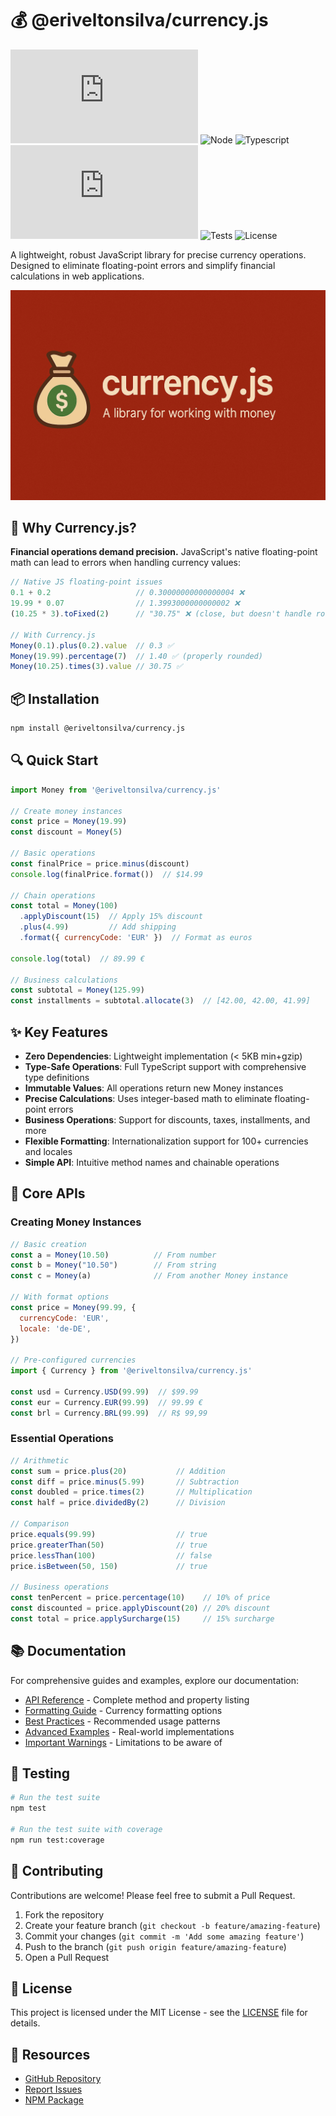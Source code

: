 # 💰 @eriveltonsilva/currency.js

![npm](https://img.shields.io/npm/v/@eriveltonsilva/currency.js)
![Node](https://img.shields.io/badge/node-%3E%3D20-brightgreen)
![Typescript](https://img.shields.io/badge/TypeScript-5.8-blue)
![Size](https://img.shields.io/bundlephobia/minzip/@eriveltonsilva/currency.js)
![Tests](https://img.shields.io/badge/tests-passing-success)
![License](https://img.shields.io/badge/license-MIT-blue.svg)

A lightweight, robust JavaScript library for precise currency operations. Designed to eliminate floating-point errors and simplify financial calculations in web applications.

<p align="center">
  <img src="https://raw.githubusercontent.com/eriveltondasilva/currency.js/main/assets/currency-banner.png" alt="Currency.js Banner" width="600">
</p>

## 🚀 Why Currency.js?

**Financial operations demand precision.** JavaScript's native floating-point math can lead to errors when handling currency values:

```javascript
// Native JS floating-point issues
0.1 + 0.2                   // 0.30000000000000004 ❌
19.99 * 0.07                // 1.3993000000000002 ❌
(10.25 * 3).toFixed(2)      // "30.75" ❌ (close, but doesn't handle rounding properly)

// With Currency.js
Money(0.1).plus(0.2).value  // 0.3 ✅
Money(19.99).percentage(7)  // 1.40 ✅ (properly rounded)
Money(10.25).times(3).value // 30.75 ✅
```

## 📦 Installation

```bash
npm install @eriveltonsilva/currency.js
```

## 🔍 Quick Start

```javascript
import Money from '@eriveltonsilva/currency.js'

// Create money instances
const price = Money(19.99)
const discount = Money(5)

// Basic operations
const finalPrice = price.minus(discount)
console.log(finalPrice.format())  // $14.99

// Chain operations
const total = Money(100)
  .applyDiscount(15)  // Apply 15% discount
  .plus(4.99)         // Add shipping
  .format({ currencyCode: 'EUR' })  // Format as euros

console.log(total)  // 89.99 €

// Business calculations
const subtotal = Money(125.99)
const installments = subtotal.allocate(3)  // [42.00, 42.00, 41.99]
```

## ✨ Key Features

- **Zero Dependencies**: Lightweight implementation (< 5KB min+gzip)
- **Type-Safe Operations**: Full TypeScript support with comprehensive type definitions
- **Immutable Values**: All operations return new Money instances
- **Precise Calculations**: Uses integer-based math to eliminate floating-point errors
- **Business Operations**: Support for discounts, taxes, installments, and more
- **Flexible Formatting**: Internationalization support for 100+ currencies and locales
- **Simple API**: Intuitive method names and chainable operations

## 🔧 Core APIs

### Creating Money Instances

```javascript
// Basic creation
const a = Money(10.50)          // From number
const b = Money("10.50")        // From string
const c = Money(a)              // From another Money instance

// With format options
const price = Money(99.99, {
  currencyCode: 'EUR',
  locale: 'de-DE',
})

// Pre-configured currencies
import { Currency } from '@eriveltonsilva/currency.js'

const usd = Currency.USD(99.99)  // $99.99
const eur = Currency.EUR(99.99)  // 99.99 €
const brl = Currency.BRL(99.99)  // R$ 99,99
```

### Essential Operations

```javascript
// Arithmetic
const sum = price.plus(20)           // Addition
const diff = price.minus(5.99)       // Subtraction
const doubled = price.times(2)       // Multiplication
const half = price.dividedBy(2)      // Division

// Comparison
price.equals(99.99)                  // true
price.greaterThan(50)                // true
price.lessThan(100)                  // false
price.isBetween(50, 150)             // true

// Business operations
const tenPercent = price.percentage(10)    // 10% of price
const discounted = price.applyDiscount(20) // 20% discount
const total = price.applySurcharge(15)     // 15% surcharge
```

## 📚 Documentation

For comprehensive guides and examples, explore our documentation:

- [API Reference](./docs/01.api-reference.md) - Complete method and property listing
- [Formatting Guide](./docs/02.formatting.md) - Currency formatting options
- [Best Practices](./docs/03.best-practices.md) - Recommended usage patterns
- [Advanced Examples](./docs/04.advanced-examples.md) - Real-world implementations
- [Important Warnings](./docs/05.important-warnings.md) - Limitations to be aware of

## 🧪 Testing

```bash
# Run the test suite
npm test

# Run the test suite with coverage
npm run test:coverage
```

## 🤝 Contributing

Contributions are welcome! Please feel free to submit a Pull Request.

1. Fork the repository
2. Create your feature branch (`git checkout -b feature/amazing-feature`)
3. Commit your changes (`git commit -m 'Add some amazing feature'`)
4. Push to the branch (`git push origin feature/amazing-feature`)
5. Open a Pull Request

## 📄 License

This project is licensed under the MIT License - see the [LICENSE](LICENSE) file for details.

## 🔗 Resources

- [GitHub Repository](https://github.com/eriveltondasilva/currency.js)
- [Report Issues](https://github.com/eriveltondasilva/currency.js/issues)
- [NPM Package](https://www.npmjs.com/package/@eriveltonsilva/currency.js)